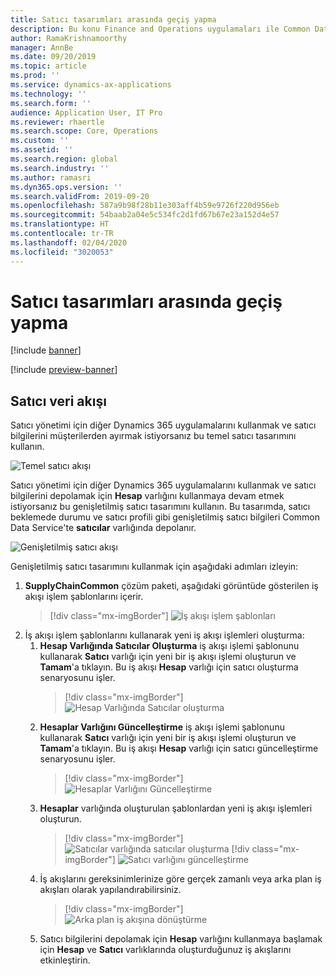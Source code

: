 ```yaml
---
title: Satıcı tasarımları arasında geçiş yapma
description: Bu konu Finance and Operations uygulamaları ile Common Data Service arasında satıcı verisi tümleştirmesi arasında geçiş yapmayı açıklar.
author: RamaKrishnamoorthy
manager: AnnBe
ms.date: 09/20/2019
ms.topic: article
ms.prod: ''
ms.service: dynamics-ax-applications
ms.technology: ''
ms.search.form: ''
audience: Application User, IT Pro
ms.reviewer: rhaertle
ms.search.scope: Core, Operations
ms.custom: ''
ms.assetid: ''
ms.search.region: global
ms.search.industry: ''
ms.author: ramasri
ms.dyn365.ops.version: ''
ms.search.validFrom: 2019-09-20
ms.openlocfilehash: 587a9b98f28b11e303aff4b59e9726f220d956eb
ms.sourcegitcommit: 54baab2a04e5c534fc2d1fd67b67e23a152d4e57
ms.translationtype: HT
ms.contentlocale: tr-TR
ms.lasthandoff: 02/04/2020
ms.locfileid: "3020053"
---
```

# <a name="switch-between-vendor-designs"></a>Satıcı tasarımları arasında geçiş yapma

[!include [banner](../../includes/banner.md)]

[!include [preview-banner](../../includes/preview-banner.md)]

## <a name="vendor-data-flow"></a>Satıcı veri akışı 

Satıcı yönetimi için diğer Dynamics 365 uygulamalarını kullanmak ve satıcı bilgilerini müşterilerden ayırmak istiyorsanız bu temel satıcı tasarımını kullanın.  

![Temel satıcı akışı](media/dual-write-vendor-data-flow.png)
 
Satıcı yönetimi için diğer Dynamics 365 uygulamalarını kullanmak ve satıcı bilgilerini depolamak için **Hesap** varlığını kullanmaya devam etmek istiyorsanız bu genişletilmiş satıcı tasarımını kullanın. Bu tasarımda, satıcı beklemede durumu ve satıcı profili gibi genişletilmiş satıcı bilgileri Common Data Service'te **satıcılar** varlığında depolanır. 

![Genişletilmiş satıcı akışı](media/dual-write-vendor-detail.jpg)
 
Genişletilmiş satıcı tasarımını kullanmak için aşağıdaki adımları izleyin: 
 
1. **SupplyChainCommon** çözüm paketi, aşağıdaki görüntüde gösterilen iş akışı işlem şablonlarını içerir.
    > [!div class="mx-imgBorder"]
    > ![İş akışı işlem şablonları](media/dual-write-switch-3.png)
2. İş akışı işlem şablonlarını kullanarak yeni iş akışı işlemleri oluşturma: 
    1. **Hesap Varlığında Satıcılar Oluşturma** iş akışı işlemi şablonunu kullanarak **Satıcı** varlığı için yeni bir iş akışı işlemi oluşturun ve **Tamam**'a tıklayın. Bu iş akışı **Hesap** varlığı için satıcı oluşturma senaryosunu işler.
        > [!div class="mx-imgBorder"]
        > ![Hesap Varlığında Satıcılar oluşturma](media/dual-write-switch-4.png)
    2. **Hesaplar Varlığını Güncelleştirme** iş akışı işlemi şablonunu kullanarak **Satıcı** varlığı için yeni bir iş akışı işlemi oluşturun ve **Tamam**'a tıklayın. Bu iş akışı **Hesap** varlığı için satıcı güncelleştirme senaryosunu işler. 
        > [!div class="mx-imgBorder"]
        > ![Hesaplar Varlığını Güncelleştirme](media/dual-write-switch-5.png)
    3. **Hesaplar** varlığında oluşturulan şablonlardan yeni iş akışı işlemleri oluşturun. 
        > [!div class="mx-imgBorder"]
        > ![Satıcılar varlığında satıcılar oluşturma](media/dual-write-switch-6.png)
        > [!div class="mx-imgBorder"]
        > ![Satıcı varlığını güncelleştirme](media/dual-write-switch-7.png)
    4. İş akışlarını gereksinimlerinize göre gerçek zamanlı veya arka plan iş akışları olarak yapılandırabilirsiniz. 
        > [!div class="mx-imgBorder"]
        > ![Arka plan iş akışına dönüştürme](media/dual-write-switch-8.png)
    5. Satıcı bilgilerini depolamak için **Hesap** varlığını kullanmaya başlamak için **Hesap** ve **Satıcı** varlıklarında oluşturduğunuz iş akışlarını etkinleştirin. 
 
